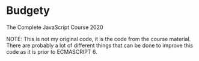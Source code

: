 # Budgety
The Complete JavaScript Course 2020

NOTE:  This is not my original code, it is the code from the course material.  There are probably a lot of different things that can be done to improve this code as it is prior
to ECMASCRIPT 6.
